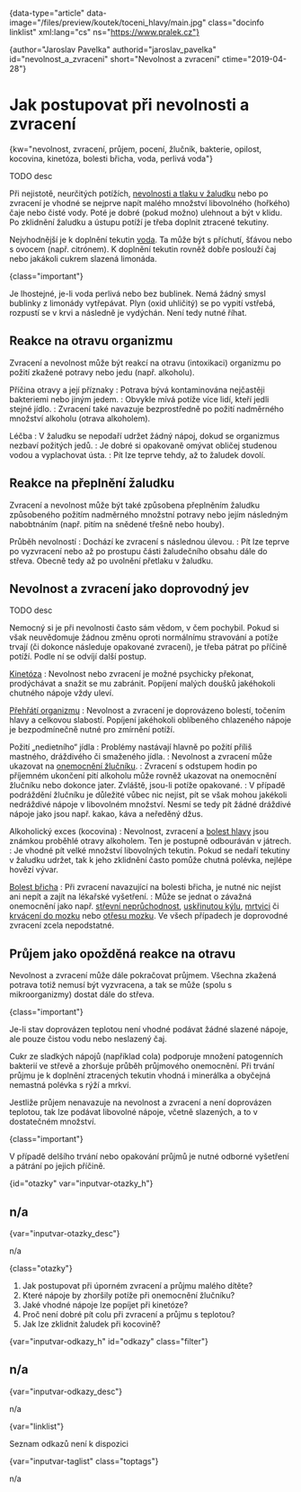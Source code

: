 
{data-type="article" data-image="/files/preview/koutek/toceni_hlavy/main.jpg" class="docinfo linklist" xml:lang="cs" ns="https://www.pralek.cz"}

{author="Jaroslav Pavelka" authorid="jaroslav_pavelka" id="nevolnost_a_zvraceni" short="Nevolnost a zvracení" ctime="2019-04-28"}

# Jak postupovat při nevolnosti a zvracení

{kw="nevolnost, zvracení, průjem, pocení, žlučník, bakterie, opilost, kocovina, kinetóza, bolesti břicha, voda, perlivá voda"}

TODO desc

Při nejistotě, neurčitých potížích, [nevolnosti a tlaku v žaludku][1] nebo po zvracení je vhodné se nejprve napít malého množství libovolného (hořkého) čaje nebo čisté vody. Poté je dobré (pokud možno) ulehnout a být v klidu. Po zklidnění žaludku a ústupu potíží je třeba doplnit ztracené tekutiny.

Nejvhodnější je k doplnění tekutin [voda][2]. Ta může být s příchutí, šťávou nebo s ovocem (např. citrónem). K doplnění tekutin rovněž dobře poslouží čaj nebo jakákoli cukrem slazená limonáda.

{class="important"}

Je lhostejné, je-li voda perlivá nebo bez bublinek. Nemá žádný smysl bublinky z limonády vytřepávat. Plyn (oxid uhličitý) se po vypití vstřebá, rozpustí se v krvi a následně je vydýchán. Není tedy nutné říhat.

## Reakce na otravu organizmu

Zvracení a nevolnost může být reakcí na otravu (intoxikaci) organizmu po požití zkažené potravy nebo jedu (např. alkoholu).

Příčina otravy a její příznaky
:    Potrava bývá kontaminována nejčastěji bakteriemi nebo jiným jedem.
:    Obvykle mívá potíže více lidí, kteří jedli stejné jídlo.
:    Zvracení také navazuje bezprostředně po požití nadměrného množství alkoholu (otrava alkoholem).

Léčba
:    V žaludku se nepodaří udržet žádný nápoj, dokud se organizmus nezbaví požitých jedů.
:    Je dobré si opakovaně omývat obličej studenou vodou a vyplachovat ústa.
:    Pít lze teprve tehdy, až to žaludek dovolí.

## Reakce na přeplnění žaludku

Zvracení a nevolnost může být také způsobena přeplněním žaludku způsobeného požitím nadměrného množstní potravy nebo jejím následným nabobtnáním (např. pitím na snědené třešně nebo houby).

Průběh nevolností
:    Dochází ke zvracení s následnou úlevou.
:    Pít lze teprve po vyzvracení nebo až po prostupu části žaludečního obsahu dále do střeva. Obecně tedy až po uvolnění přetlaku v žaludku.

## Nevolnost a zvracení jako doprovodný jev

TODO desc

Nemocný si je při nevolnosti často sám vědom, v čem pochybil. Pokud si však neuvědomuje žádnou změnu oproti normálnímu stravování a potíže trvají (či dokonce následuje opakované zvracení), je třeba pátrat po příčině potíží. Podle ní se odvíjí další postup.

[Kinetóza][3]
:    Nevolnost nebo zvracení je možné psychicky překonat, prodýchávat a snažit se mu zabránit. Popíjení malých doušků jakéhokoli chutného nápoje vždy uleví.

[Přehřátí organizmu][4]
:    Nevolnost a zvracení je doprovázeno bolestí, točením hlavy a celkovou slabostí. Popíjení jakéhokoli oblíbeného chlazeného nápoje je bezpodmínečně nutné pro zmírnění potíží.

Požití „nedietního“ jídla
:    Problémy nastávají hlavně po požití příliš mastného, dráždivého či smaženého jídla.
:    Nevolnost a zvracení může ukazovat na [onemocnění žlučníku][5].
:    Zvracení s odstupem hodin po příjemném ukončení pití alkoholu může rovněž ukazovat na onemocnění žlučníku nebo dokonce jater. Zvláště, jsou-li potíže opakované.
:    V případě podráždění žlučníku je důležité vůbec nic nejíst, pít se však mohou jakékoli nedráždivé nápoje v libovolném množství. Nesmí se tedy pít žádné dráždivé nápoje jako jsou např. kakao, káva a neředěný džus.

Alkoholický exces (kocovina)
:    Nevolnost, zvracení a [bolest hlavy][6] jsou známkou proběhlé otravy alkoholem. Ten je postupně odbouráván v játrech.
:    Je vhodné pít velké množství libovolných tekutin. Pokud se nedaří tekutiny v žaludku udržet, tak k jeho zklidnění často pomůže chutná polévka, nejlépe hovězí vývar. 

[Bolest břicha][7]
:    Při zvracení navazující na bolesti břicha, je nutné nic nejíst ani nepít a zajít na lékařské vyšetření.
:    Může se jednat o závažná onemocnění jako např. [střevní neprůchodnost][8], [uskřinutou kýlu][9], [mrtvici][10] či [krvácení do mozku][11] nebo [otřesu mozku][12]. Ve všech případech je doprovodné zvracení zcela nepodstatné.

## Průjem jako opožděná reakce na otravu

Nevolnost a zvracení může dále pokračovat průjmem. Všechna zkažená potrava totiž nemusí být vyzvracena, a tak se může (spolu s mikroorganizmy) dostat dále do střeva.

{class="important"}

Je-li stav doprovázen teplotou není vhodné podávat žádné slazené nápoje, ale pouze čistou vodu nebo neslazený čaj.

Cukr ze sladkých nápojů (například cola) podporuje množení patogenních bakterií ve střevě a zhoršuje průběh průjmového onemocnění. Při trvání průjmu je k doplnění ztracených tekutin vhodná i minerálka a obyčejná nemastná polévka s rýží a mrkví.

Jestliže průjem nenavazuje na nevolnost a zvracení a není doprovázen teplotou, tak lze podávat libovolné nápoje, včetně slazených, a to v dostatečném množství.

{class="important"}

V případě delšího trvání nebo opakování průjmů je nutné odborné vyšetření a pátrání po jejich příčině.

{id="otazky" var="inputvar-otazky_h"}

## n/a

{var="inputvar-otazky_desc"}

n/a

{class="otazky"}

 1. Jak postupovat při úporném zvracení a průjmu malého dítěte?
 2. Které nápoje by zhoršily potíže při onemocnění žlučníku?
 3. Jaké vhodné nápoje lze popíjet při kinetóze?
 4. Proč není dobré pít colu při zvracení a průjmu s teplotou?
 5. Jak lze zklidnit žaludek při kocovině?

{var="inputvar-odkazy_h" id="odkazy" class="filter"}

## n/a

{var="inputvar-odkazy_desc"}

n/a

{var="linklist"}

Seznam odkazů není k dispozici

{var="inputvar-taglist" class="toptags"}

n/a

[1]: /tlak_zaludku
[2]: /vodni_rezim
[3]: /kinetoza
[4]: /teplota
[5]: /zlucove_kameny
[6]: /bolest_hlavy_migrena
[7]: /slepak
[8]: /strevni_nepruchodnost
[9]: /kyla
[10]: /iktus
[11]: /subduralni_hematom
[12]: /otres_mozku

